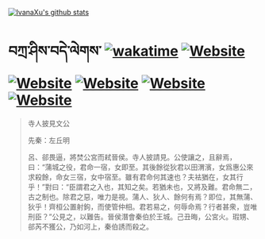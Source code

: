 [![IvanaXu's github stats](https://github-readme-stats.vercel.app/api?username=IvanaXu&theme=shadow_red)](https://github.com/anuraghazra/github-readme-stats)
# བཀྲ་ཤིས་བདེ་ལེགས་	[![wakatime](https://wakatime.com/badge/user/5043ee4a-e361-4607-9d47-d557f2005d05.svg)](https://wakatime.com/@5043ee4a-e361-4607-9d47-d557f2005d05)	[![Website](https://img.shields.io/website?label=&up_color=orange&up_message=Tianchi&url=https%3A%2F%2Fshields.io)](https://tianchi.aliyun.com/home/science/scienceDetail?userId=1095279182618)	[![Website](https://img.shields.io/website?label=&up_color=green&up_message=Yuque&url=https%3A%2F%2Fshields.io)](https://www.yuque.com/ivanaxu)	[![Website](https://img.shields.io/website?label=&up_color=yellow&up_message=Leetcode&url=https%3A%2F%2Fshields.io)](https://leetcode.cn/u/ivanaxu)	[![Website](https://img.shields.io/website?label=&up_color=violet&up_message=AIstudio&url=https%3A%2F%2Fshields.io)](https://aistudio.baidu.com/aistudio/personalcenter/thirdview/979775)	[![Website](https://img.shields.io/website?label=&up_color=red&up_message=Gitee&url=https%3A%2F%2Fshields.io)](https://gitee.com/IvanaXu)
> 寺人披見文公
> 
> 先秦：左丘明 
> 
> 呂、郤畏逼，將焚公宮而弒晉侯。寺人披請見。公使讓之，且辭焉，曰：“蒲城之役，君命一宿，女即至。其後餘從狄君以田渭濱，女爲惠公來求殺餘，命女三宿，女中宿至。雖有君命何其速也？夫袪猶在，女其行乎！”對曰：“臣謂君之入也，其知之矣。若猶未也，又將及難。君命無二，古之制也。除君之惡，唯力是視。蒲人、狄人、餘何有焉？即位，其無蒲、狄乎！齊桓公置射鉤，而使管仲相。君若易之，何辱命焉？行者甚衆，豈唯刑臣？”公見之，以難告。晉侯潛會秦伯於王城。己丑晦，公宮火。瑕甥、郤芮不獲公，乃如河上，秦伯誘而殺之。
>

